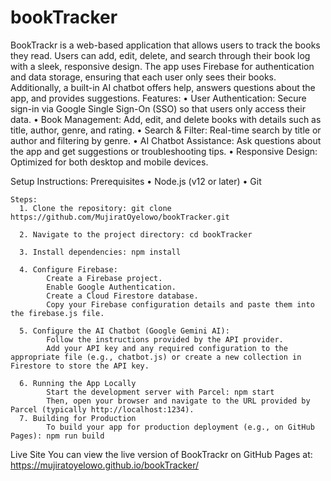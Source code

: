 # bookTracker

BookTrackr is a web-based application that allows users to track the books they read. Users can add, edit, delete, and search through their book log with a sleek, responsive design. The app uses Firebase for authentication and data storage, ensuring that each user only sees their books. Additionally, a built-in AI chatbot offers help, answers questions about the app, and provides suggestions.
Features:
•	User Authentication: Secure sign-in via Google Single Sign-On (SSO) so that users only access their data.
•	Book Management: Add, edit, and delete books with details such as title, author, genre, and rating.
•	Search & Filter: Real-time search by title or author and filtering by genre.
•	AI Chatbot Assistance: Ask questions about the app and get suggestions or troubleshooting tips.
•	Responsive Design: Optimized for both desktop and mobile devices.

Setup Instructions:
    Prerequisites
      •  Node.js (v12 or later)
      •  Git

    Steps:
      1. Clone the repository: git clone https://github.com/MujiratOyelowo/bookTracker.git
         
      2. Navigate to the project directory: cd bookTracker

      3. Install dependencies: npm install

      4. Configure Firebase:
            Create a Firebase project.
            Enable Google Authentication.
            Create a Cloud Firestore database.
            Copy your Firebase configuration details and paste them into the firebase.js file.
    
      5. Configure the AI Chatbot (Google Gemini AI):
            Follow the instructions provided by the API provider.
            Add your API key and any required configuration to the appropriate file (e.g., chatbot.js) or create a new collection in Firestore to store the API key.
                    
      6. Running the App Locally
            Start the development server with Parcel: npm start
            Then, open your browser and navigate to the URL provided by Parcel (typically http://localhost:1234).
      7. Building for Production
            To build your app for production deployment (e.g., on GitHub Pages): npm run build

Live Site
    You can view the live version of BookTrackr on GitHub Pages at: https://mujiratoyelowo.github.io/bookTracker/
